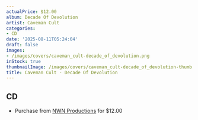 ```yaml
---
actualPrice: $12.00
album: Decade Of Devolution
artist: Caveman Cult
categories:
- CD
date: '2025-08-11T05:24:04'
draft: false
images:
- /images/covers/caveman_cult-decade_of_devolution.png
inStock: true
thumbnailImage: /images/covers/caveman_cult-decade_of_devolution-thumb.png
title: Caveman Cult - Decade Of Devolution
---
```


## CD
* Purchase from [NWN Productions](http://shop.nwnprod.com/index.php?route=product/product&path=93&product_id=62157&sort=pd.name&order=ASC) for $12.00
